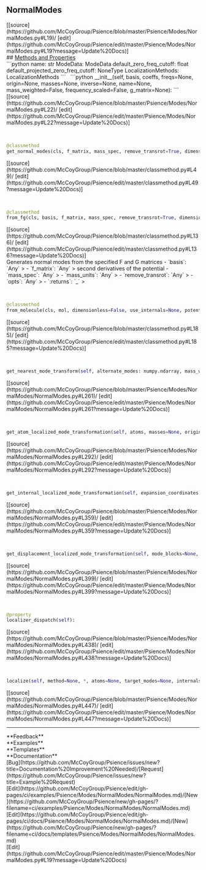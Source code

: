 ## <a id="Psience.Modes.NormalModes.NormalModes">NormalModes</a> 

<div class="docs-source-link" markdown="1">
[[source](https://github.com/McCoyGroup/Psience/blob/master/Psience/Modes/NormalModes.py#L19)/
[edit](https://github.com/McCoyGroup/Psience/edit/master/Psience/Modes/NormalModes.py#L19?message=Update%20Docs)]
</div>









<div class="collapsible-section">
 <div class="collapsible-section collapsible-section-header" markdown="1">
## <a class="collapse-link" data-toggle="collapse" href="#methods" markdown="1"> Methods and Properties</a> <a class="float-right" data-toggle="collapse" href="#methods"><i class="fa fa-chevron-down"></i></a>
 </div>
 <div class="collapsible-section collapsible-section-body collapse show" id="methods" markdown="1">
 ```python
name: str
ModeData: ModeData
default_zero_freq_cutoff: float
default_projected_zero_freq_cutoff: NoneType
LocalizationMethods: LocalizationMethods
```
<a id="Psience.Modes.NormalModes.NormalModes.__init__" class="docs-object-method">&nbsp;</a> 
```python
__init__(self, basis, coeffs, freqs=None, origin=None, masses=None, inverse=None, name=None, mass_weighted=False, frequency_scaled=False, g_matrix=None): 
```
<div class="docs-source-link" markdown="1">
[[source](https://github.com/McCoyGroup/Psience/blob/master/Psience/Modes/NormalModes.py#L22)/
[edit](https://github.com/McCoyGroup/Psience/edit/master/Psience/Modes/NormalModes.py#L22?message=Update%20Docs)]
</div>


<a id="Psience.Modes.NormalModes.NormalModes.get_normal_modes" class="docs-object-method">&nbsp;</a> 
```python
@classmethod
get_normal_modes(cls, f_matrix, mass_spec, remove_transrot=True, dimensionless=False, mass_weighted=None, zero_freq_cutoff=None, return_gmatrix=False, projector=None): 
```
<div class="docs-source-link" markdown="1">
[[source](https://github.com/McCoyGroup/Psience/blob/master/classmethod.py#L49)/
[edit](https://github.com/McCoyGroup/Psience/edit/master/classmethod.py#L49?message=Update%20Docs)]
</div>


<a id="Psience.Modes.NormalModes.NormalModes.from_fg" class="docs-object-method">&nbsp;</a> 
```python
@classmethod
from_fg(cls, basis, f_matrix, mass_spec, remove_transrot=True, dimensionless=False, zero_freq_cutoff=None, mass_weighted=None, origin=None, projector=None, **opts): 
```
<div class="docs-source-link" markdown="1">
[[source](https://github.com/McCoyGroup/Psience/blob/master/classmethod.py#L136)/
[edit](https://github.com/McCoyGroup/Psience/edit/master/classmethod.py#L136?message=Update%20Docs)]
</div>
Generates normal modes from the specified F and G matrices
  - `basis`: `Any`
    > 
  - `f_matrix`: `Any`
    > second derivatives of the potential
  - `mass_spec`: `Any`
    > 
  - `mass_units`: `Any`
    > 
  - `remove_transrot`: `Any`
    > 
  - `opts`: `Any`
    > 
  - `:returns`: `_`
    >


<a id="Psience.Modes.NormalModes.NormalModes.from_molecule" class="docs-object-method">&nbsp;</a> 
```python
@classmethod
from_molecule(cls, mol, dimensionless=False, use_internals=None, potential_derivatives=None, project_transrot=True, zero_freq_cutoff=None, masses=None, **opts): 
```
<div class="docs-source-link" markdown="1">
[[source](https://github.com/McCoyGroup/Psience/blob/master/classmethod.py#L185)/
[edit](https://github.com/McCoyGroup/Psience/edit/master/classmethod.py#L185?message=Update%20Docs)]
</div>


<a id="Psience.Modes.NormalModes.NormalModes.get_nearest_mode_transform" class="docs-object-method">&nbsp;</a> 
```python
get_nearest_mode_transform(self, alternate_modes: numpy.ndarray, mass_weighted=False, atoms=None, maximum_similarity=True, unitarize=True): 
```
<div class="docs-source-link" markdown="1">
[[source](https://github.com/McCoyGroup/Psience/blob/master/Psience/Modes/NormalModes/NormalModes.py#L261)/
[edit](https://github.com/McCoyGroup/Psience/edit/master/Psience/Modes/NormalModes/NormalModes.py#L261?message=Update%20Docs)]
</div>


<a id="Psience.Modes.NormalModes.NormalModes.get_atom_localized_mode_transformation" class="docs-object-method">&nbsp;</a> 
```python
get_atom_localized_mode_transformation(self, atoms, masses=None, origin=None, localization_type='ned', allow_mode_mixing=False, maximum_similarity=False, unitarize=True): 
```
<div class="docs-source-link" markdown="1">
[[source](https://github.com/McCoyGroup/Psience/blob/master/Psience/Modes/NormalModes/NormalModes.py#L292)/
[edit](https://github.com/McCoyGroup/Psience/edit/master/Psience/Modes/NormalModes/NormalModes.py#L292?message=Update%20Docs)]
</div>


<a id="Psience.Modes.NormalModes.NormalModes.get_internal_localized_mode_transformation" class="docs-object-method">&nbsp;</a> 
```python
get_internal_localized_mode_transformation(self, expansion_coordinates: 'Iterable[Iterable[int]|dict]', fixed_atoms=None, mass_weighted=False, project_transrot=True, atoms=None, maximum_similarity=False, unitarize=True): 
```
<div class="docs-source-link" markdown="1">
[[source](https://github.com/McCoyGroup/Psience/blob/master/Psience/Modes/NormalModes/NormalModes.py#L359)/
[edit](https://github.com/McCoyGroup/Psience/edit/master/Psience/Modes/NormalModes/NormalModes.py#L359?message=Update%20Docs)]
</div>


<a id="Psience.Modes.NormalModes.NormalModes.get_displacement_localized_mode_transformation" class="docs-object-method">&nbsp;</a> 
```python
get_displacement_localized_mode_transformation(self, mode_blocks=None, atoms=None, mass_weighted=True, unitarize=True, **maximizer_opts): 
```
<div class="docs-source-link" markdown="1">
[[source](https://github.com/McCoyGroup/Psience/blob/master/Psience/Modes/NormalModes/NormalModes.py#L399)/
[edit](https://github.com/McCoyGroup/Psience/edit/master/Psience/Modes/NormalModes/NormalModes.py#L399?message=Update%20Docs)]
</div>


<a id="Psience.Modes.NormalModes.NormalModes.localizer_dispatch" class="docs-object-method">&nbsp;</a> 
```python
@property
localizer_dispatch(self): 
```
<div class="docs-source-link" markdown="1">
[[source](https://github.com/McCoyGroup/Psience/blob/master/Psience/Modes/NormalModes/NormalModes.py#L438)/
[edit](https://github.com/McCoyGroup/Psience/edit/master/Psience/Modes/NormalModes/NormalModes.py#L438?message=Update%20Docs)]
</div>


<a id="Psience.Modes.NormalModes.NormalModes.localize" class="docs-object-method">&nbsp;</a> 
```python
localize(self, method=None, *, atoms=None, target_modes=None, internals=None, mode_blocks=None, reorthogonalize=None, unitarize=True, **opts): 
```
<div class="docs-source-link" markdown="1">
[[source](https://github.com/McCoyGroup/Psience/blob/master/Psience/Modes/NormalModes/NormalModes.py#L447)/
[edit](https://github.com/McCoyGroup/Psience/edit/master/Psience/Modes/NormalModes/NormalModes.py#L447?message=Update%20Docs)]
</div>
 </div>
</div>












---


<div markdown="1" class="text-secondary">
<div class="container">
  <div class="row">
   <div class="col" markdown="1">
**Feedback**   
</div>
   <div class="col" markdown="1">
**Examples**   
</div>
   <div class="col" markdown="1">
**Templates**   
</div>
   <div class="col" markdown="1">
**Documentation**   
</div>
   <div class="col" markdown="1">
   
</div>
   <div class="col" markdown="1">
   
</div>
   <div class="col" markdown="1">
   
</div>
</div>
  <div class="row">
   <div class="col" markdown="1">
[Bug](https://github.com/McCoyGroup/Psience/issues/new?title=Documentation%20Improvement%20Needed)/[Request](https://github.com/McCoyGroup/Psience/issues/new?title=Example%20Request)   
</div>
   <div class="col" markdown="1">
[Edit](https://github.com/McCoyGroup/Psience/edit/gh-pages/ci/examples/Psience/Modes/NormalModes/NormalModes.md)/[New](https://github.com/McCoyGroup/Psience/new/gh-pages/?filename=ci/examples/Psience/Modes/NormalModes/NormalModes.md)   
</div>
   <div class="col" markdown="1">
[Edit](https://github.com/McCoyGroup/Psience/edit/gh-pages/ci/docs/Psience/Modes/NormalModes/NormalModes.md)/[New](https://github.com/McCoyGroup/Psience/new/gh-pages/?filename=ci/docs/templates/Psience/Modes/NormalModes/NormalModes.md)   
</div>
   <div class="col" markdown="1">
[Edit](https://github.com/McCoyGroup/Psience/edit/master/Psience/Modes/NormalModes.py#L19?message=Update%20Docs)   
</div>
   <div class="col" markdown="1">
   
</div>
   <div class="col" markdown="1">
   
</div>
   <div class="col" markdown="1">
   
</div>
</div>
</div>
</div>